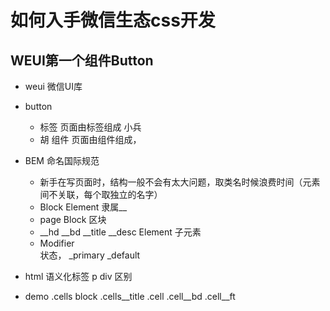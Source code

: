 # 如何入手微信生态css开发
## WEUI第一个组件Button 

- weui
    微信UI库 

- button 
    - 标签 
    页面由标签组成  小兵 
    - 胡 组件
    页面由组件组成，

- BEM 命名国际规范
    - 新手在写页面时，结构一般不会有太大问题，取类名时候浪费时间（元素间不关联，每个取独立的名字）
    - Block Element 隶属__ 
    - page  Block  区块 
    - __hd __bd __title  __desc Element 子元素
    - Modifier  
        状态， _primary  _default 
- html 语义化标签
    p  div  区别 
- demo
    .cells  block 
        .cells__title
        .cell
            .cell__bd
            .cell__ft